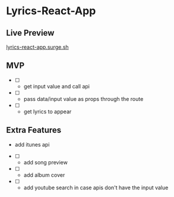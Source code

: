 # Lyrics-React-App
## Live Preview
[lyrics-react-app.surge.sh](http://lyrics-react-app.surge.sh)
## MVP
- [ ] * get input value and call api
- [ ] * pass data/input value as props through the route
- [ ] * get lyrics to appear

## Extra Features
* add itunes api
 - [ ] * add song preview
 - [ ] * add album cover
- [ ] * add youtube search in case apis don't have the input value
